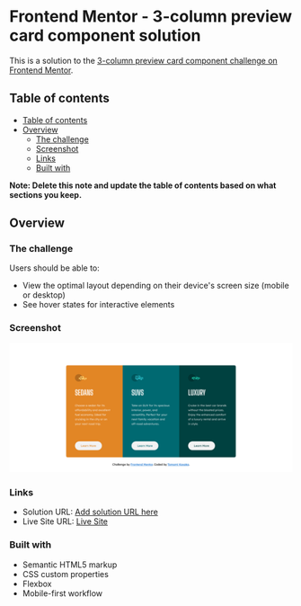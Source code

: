 # Frontend Mentor - 3-column preview card component solution <!-- omit in toc -->

This is a solution to the [3-column preview card component challenge on Frontend Mentor](https://www.frontendmentor.io/challenges/3column-preview-card-component-pH92eAR2-). 

## Table of contents

- [Table of contents](#table-of-contents)
- [Overview](#overview)
  - [The challenge](#the-challenge)
  - [Screenshot](#screenshot)
  - [Links](#links)
  - [Built with](#built-with)

**Note: Delete this note and update the table of contents based on what sections you keep.**

## Overview

### The challenge

Users should be able to:

- View the optimal layout depending on their device's screen size (mobile or desktop)
- See hover states for interactive elements

### Screenshot

![image](./images/3-column-card-component.png)

### Links

- Solution URL: [Add solution URL here](https://your-solution-url.com)
- Live Site URL: [Live Site](https://tk-3-column-card-component.netlify.app/)

### Built with

- Semantic HTML5 markup
- CSS custom properties
- Flexbox
- Mobile-first workflow



